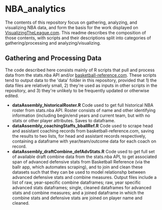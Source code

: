 # NBA_analytics
The contents of this repository focus on gathering, analyzing, and visualizing NBA data, and form the basis for the work displayed on [VisualizingTheLeague.com](https://visualizingtheleague.com/). This readme describes the composition of those contents, with scripts and their descriptions split into categories of gathering/processing and analyzing/visualizing.

## Gathering and Processing Data
The code described here consists mainly of R scripts that pull and process data from the stats.nba API and/or [basketball-reference.com](https://www.basketball-reference.com/). These scripts tend to output data to the 'data' folder in this repository, provided that 1) the data files are relatively small, 2) they're used as inputs in other scripts in the repository, and 3) they're unlikely to be frequently updated or otherwise edited.
* **dataAssembly_historicalRoster.R** Code used to get full historical NBA roster from stats.nba API. Roster consists of name and other identifying information (including begin/end years and current team, but with no stats or other player attributes. Saves to dataframe.
* **dataAssembly_coachingStaffs_bballRef.R** Code used to scrape head and assistant coaching records from basketball-reference.com, saving the results to two lists, for head and assistant records respectively, containing a dataframe with year/team/outcome data for each coach on record.
* **dataAssembly_draftCombine_defAdvStats.R** Code used to get full set of available draft combine data from the stats.nba API, to get associated span of advanced defensive stats from Basketball Reference (via the ballr app, which automates scraping), and to join and clean these datasets such that they can be used to model relationshp between advanced defensive stats and combine measures. Output files include a list of raw, year-specific combine dataframes; raw, year specific advanced stats dataframes; single, cleaned dataframes for advanced stats and combine measures; and a joined dataframe in which the combine stats and defensive stats are joined on player name and cleaned.
